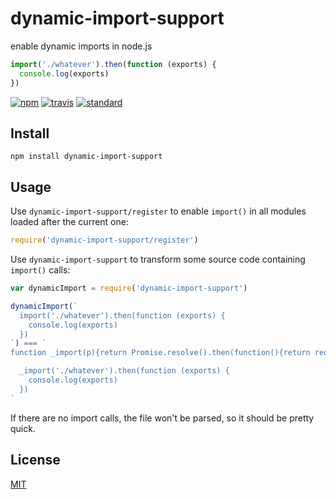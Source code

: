 # dynamic-import-support

enable dynamic imports in node.js

```js
import('./whatever').then(function (exports) {
  console.log(exports)
})
```

[![npm][npm-image]][npm-url]
[![travis][travis-image]][travis-url]
[![standard][standard-image]][standard-url]

[npm-image]: https://img.shields.io/npm/v/dynamic-import-support.svg?style=flat-square
[npm-url]: https://www.npmjs.com/package/dynamic-import-support
[travis-image]: https://img.shields.io/travis/goto-bus-stop/dynamic-import-support.svg?style=flat-square
[travis-url]: https://travis-ci.org/goto-bus-stop/dynamic-import-support
[standard-image]: https://img.shields.io/badge/code%20style-standard-brightgreen.svg?style=flat-square
[standard-url]: http://npm.im/standard

## Install

```
npm install dynamic-import-support
```

## Usage

Use `dynamic-import-support/register` to enable `import()` in all modules loaded after the current one:

```js
require('dynamic-import-support/register')
```

Use `dynamic-import-support` to transform some source code containing `import()` calls:

```js
var dynamicImport = require('dynamic-import-support')

dynamicImport(`
  import('./whatever').then(function (exports) {
    console.log(exports)
  })
`) === `
function _import(p){return Promise.resolve().then(function(){return require(p)})}

  _import('./whatever').then(function (exports) {
    console.log(exports)
  })
`
```

If there are no import calls, the file won't be parsed, so it should be pretty quick.

## License

[MIT](LICENSE.md)
